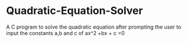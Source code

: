 Quadratic-Equation-Solver
=========================

A C program to solve the quadratic equation after prompting the user to input the constants a,b and c of ax^2 +bx + c =0
